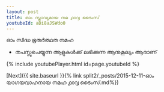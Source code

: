 ```yaml
---
layout: post
title: ഓം സ്താവ്യമായ നമ ൧൦൮ ടൈംസ്
youtubeId: aDi8aJSWdo0
---
```

 
 
 ഓം സിദ്ധ ഭൂതർത്ഥത നമഹ 
 
 -  തപസ്സുചെയ്യുന്ന ആളുകൾക്ക് ലഭിക്കുന്ന ആനുകൂല്യം ആരാണ് 
 
  
 
  
 
 
 
 
 
 


{% include youtubePlayer.html id=page.youtubeId %}
 
[Next]({{ site.baseurl }}{% link  split2/_posts/2015-12-11-ഓം യാഗയവാഹനായ നമഹ ൧൦൮ ടൈംസ്.md%})
 
